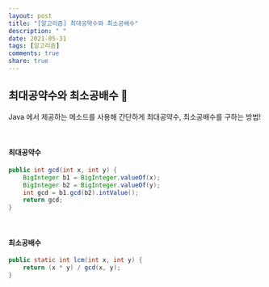 ```yaml
---
layout: post
title: "[알고리즘] 최대공약수와 최소공배수"
description: " "
date: 2021-05-31
tags: [알고리즘]
comments: true
share: true
---
```


## 최대공약수와 최소공배수 🙌

Java 에서 제공하는 메소드를 사용해 간단하게 최대공약수, 최소공배수를 구하는 방법!

<br/>

#### 최대공약수

```java
public int gcd(int x, int y) {
	BigInteger b1 = BigInteger.valueOf(x);
    BigInteger b2 = BigInteger.valueOf(y);
    int gcd = b1.gcd(b2).intValue();
    return gcd;
}
```

<br/>

#### 최소공배수

```java
public static int lcm(int x, int y) { 
    return (x * y) / gcd(x, y); 
}
```

